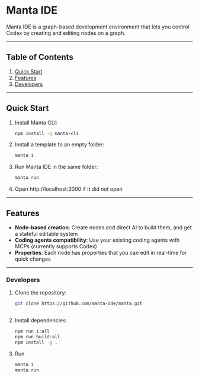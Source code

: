 # Manta IDE

Manta IDE is a graph-based development environment that lets you control Codex by creating and editing nodes on a graph. 

---

## Table of Contents

1. [Quick Start](#quick-start)
2. [Features](#features)
4. [Developers](#developers)
---
## Quick Start

1. Install Manta CLI:
   ```bash
   npm install -g manta-cli

1. Install a template to an empty folder:
   ```bash
   manta i

2. Run Manta IDE in the same folder:
   ```bash
   manta run

3. Open http://localhost:3000 if it did not open
---

## Features

- **Node-based creation**: Create nodes and direct AI to build them, and get a stateful editable system
- **Coding agents compatibility**: Use your existing coding agents with MCPs (currently supports Codex)
- **Properties**: Each node has properties that you can edit in real-time for quick changes

---

### Developers

1. Clone the repository:

   ```bash
   git clone https://github.com/manta-ide/manta.git
  
2. Install dependencies:

   ```bash
   npm run i:all
   npm run build:all
   npm install -g .

3. Run
   ```bash
   manta i
   manta run
